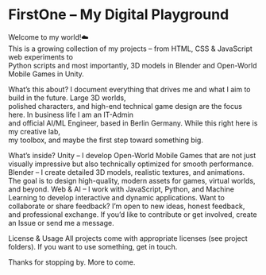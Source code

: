 # FirstOne – My Digital Playground
Welcome to my world!☁️<br />
This is a growing collection of my projects – from HTML, CSS & JavaScript web experiments to<br />
Python scripts and most importantly, 3D models in Blender and Open-World Mobile Games in Unity.

What’s this about?
I document everything that drives me and what I aim to build in the future. Large 3D worlds, <br />
polished characters, and high-end technical game design are the focus here. In business life I am an IT-Admin <br />
and official AI/ML Engineer, based in Berlin Germany. While this right here is my creative lab, <br />
my toolbox, and maybe the first step toward something big.

What’s inside?
Unity – I develop Open-World Mobile Games that are not just visually impressive but also technically optimized for smooth performance.
Blender – I create detailed 3D models, realistic textures, and animations. The goal is to design high-quality, modern assets for games, virtual worlds, and beyond.
Web & AI – I work with JavaScript, Python, and Machine Learning to develop interactive and dynamic applications.
Want to collaborate or share feedback?
I’m open to new ideas, honest feedback, and professional exchange. If you’d like to contribute or get involved, create an Issue or send me a message.

License & Usage
All projects come with appropriate licenses (see project folders). If you want to use something, get in touch.

Thanks for stopping by. More to come.
